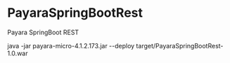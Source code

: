 # PayaraSpringBootRest
Payara SpringBoot REST  

java -jar payara-micro-4.1.2.173.jar --deploy target/PayaraSpringBootRest-1.0.war

